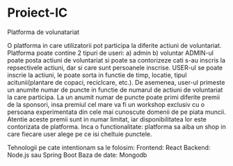 # Proiect-IC

Platforma de volunatariat

O platforma in care utilizatorii pot participa la diferite actiuni de voluntariat. Platforma poate contine 2 tipuri de useri:
a) admin
b) voluntar 
ADMIN-ul poate posta actiuni de voluntariat si poate sa contorizeze cati s-au inscris la repsectivele actiuni, dar si care sunt persoanele inscrise.
USER-ul se poate inscrie la actiuni, le poate sorta in functie de timp, locatie, tipul acitunii(plantare de copaci, reciclcare, etc.). De asemenea, user-ul primeste un anumite numar de puncte in functie de numarul de actiuni de voluntariat la care participa. 
La un anumit numar de puncte poate primi diferite premii de la sponsori, insa premiul cel mare va fi un workshop exclusiv cu o persoana experimentata din cele mai cunoscute domenii de pe piata muncii. Atentie aceste premii sunt in numar limitat, iar disponibilitatea lor este contorizata de platforma.
Inca o functionalitate: platforma sa aiba un shop in care fiecare user alege pe ce isi cheltuie punctele.


Tehnologii pe cate intentionam sa le folosim:
Frontend: React
Backend: Node.js sau Spring Boot
Baza de date: Mongodb

